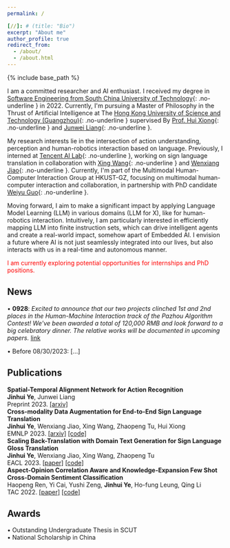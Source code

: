 ```yaml
---
permalink: /

[//]: # (title: "Bio")
excerpt: "About me"
author_profile: true
redirect_from: 
  - /about/
  - /about.html
---
```


{% include base_path %}

I am a committed researcher and AI enthusiast. I received my degree in [Software Engineering from South China University of Technology](http://www2.scut.edu.cn/sse/){: .no-underline } in 2022. Currently, I'm pursuing a Master of Philosophy in the Thrust of Artificial Intelligence at The [Hong Kong University of Science and Technology (Guangzhou)](https://hkust-gz.edu.cn/academics/four-hubs/information-hub/artificial-intelligence){: .no-underline } supervised By [Prof. Hui Xiong](https://scholar.google.com/citations?user=cVDF1tkAAAAJ&hl=zh-CN&oi=ao){: .no-underline } and [Junwei Liang](https://junweiliang.me/index.html){: .no-underline }.

My research interests lie in the intersection of action understanding, perception and human-robotics interaction based on language. 
Previously, I interned at [Tencent AI Lab](https://ai.tencent.com/ailab/nlp/en/index.html){: .no-underline }, working on sign language translation in collaboration with [Xing Wang](http://xingwang4nlp.com/){: .no-underline } and [Wenxiang Jiao](https://wxjiao.github.io/){: .no-underline }. Currently, I'm part of the Multimodal Human-Computer Interaction Group at HKUST-GZ, focusing on multimodal human-computer interaction and collaboration, in partnership with PhD candidate [Weiyu Guo](https://guoweiyu.github.io/){: .no-underline }.

Moving forward, I aim to make a significant impact by applying Language Model Learning (LLM) in various domains (LLM for X), like for human-robotics interaction.  Intuitively, I am particularly interested in efficiently mapping LLM into finite instruction sets, which can drive intelligent agents and create a real-world impact, somehow apart of Embedded AI.
I envision a future where AI is not just seamlessly integrated into our lives, but also interacts with us in a real-time and autonomous manner.

<span style="color:red">I am currently exploring potential opportunities for internships and PhD positions.</span>


News
------
• **0928**:
*Excited to announce that our two projects clinched 1st and 2nd places in the Human-Machine Interaction track of the Pazhou Algorithm Contest! We've been awarded a total of 120,000 RMB and look forward to a big celebratory dinner. 
The relative works will be documented in upcoming papers.* [link](https://mp.weixin.qq.com/s/_FuuvX1wKAW9dPBHi3yj8w)

[//]: # (• 0926:)

[//]: # (Participated in World Cleanup Day, collectively removing 17,970 items weighing 0.52 tons of marine debris. A fun and meaningful experience!)

• Before 08/30/2023: [...]


[//]: # (My mission is to conduct impactful and beneficial research that aids in bridging the gap between humans and AI. I envision a future where AI is not just seamlessly integrated into our lives, but also interacts with us in a real-time and autonomous manner.)

Publications
------
**Spatial-Temporal Alignment Network for Action Recognition** <br>
  **Jinhui Ye**, Junwei Liang <br>
  Preprint 2023. [[arxiv]](https://arxiv.org/pdf/2308.09897.pdf) <br>
**Cross-modality Data Augmentation for End-to-End Sign Language Translation** <br>
  **Jinhui Ye**, Wenxiang Jiao, Xing Wang, Zhaopeng Tu, Hui Xiong <br>
  EMNLP 2023. [[arxiv]](https://arxiv.org/abs/2305.11096) [[code]](https://github.com/Atrewin/SignXmDA) <br>
**Scaling Back-Translation with Domain Text Generation for Sign Language Gloss Translation**  <br>
  **Jinhui Ye**, Wenxiang Jiao, Xing Wang, Zhaopeng Tu <br>
  EACL 2023. [[paper]](https://arxiv.org/abs/2210.07054) [[code]](https://github.com/Atrewin/PGen) <br>
**Aspect-Opinion Correlation Aware and Knowledge-Expansion Few Shot Cross-Domain Sentiment Classification** <br>
  Haopeng Ren, Yi Cai, Yushi Zeng, **Jinhui Ye**, Ho-fung Leung,  Qing Li <br>
  TAC 2022. [[paper]](https://ieeexplore.ieee.org/stamp/stamp.jsp?arnumber=9882094&casa_token=H2dOk5uWLXgAAAAA:Ex7FLRmkurlYY1x2rThmKne_NadSVUiOH2QcCx5IekFMxYYhF0wgGaf9DOXqFQdtGZPJGT9VNCiCGYs) [[code]](https://github.com/Atrewin/CroDomainFSSA)

Awards
------

• Outstanding Undergraduate Thesis in SCUT <br>
• National Scholarship in China

